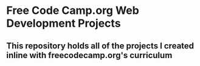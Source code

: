 # Free Code Camp.org Web Development Projects
## This repository holds all of the projects I created inline with freecodecamp.org's curriculum
